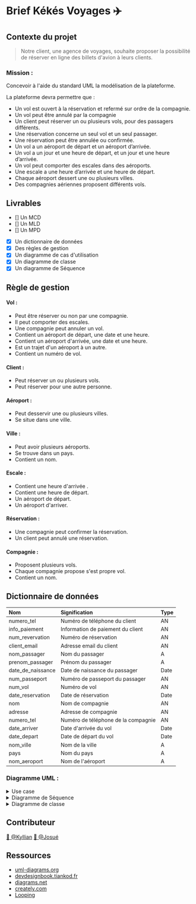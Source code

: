 # Brief Kékés Voyages :airplane:

## Contexte du projet

> Notre client, une agence de voyages, souhaite proposer la possibilité de réserver en ligne des billets d'avion à leurs clients.

### Mission :

Concevoir à l'aide du standard UML la modélisation de la plateforme.

La plateforme devra permettre que :

- Un vol est ouvert à la réservation et refermé sur ordre de la compagnie.
- Un vol peut être annulé par la compagnie
- Un client peut réserver un ou plusieurs vols, pour des passagers différents.
- Une réservation concerne un seul vol et un seul passager.
- Une réservation peut être annulée ou confirmée.
- Un vol a un aéroport de départ et un aéroport d’arrivée.
- Un vol a un jour et une heure de départ, et un jour et une heure d’arrivée.
- Un vol peut comporter des escales dans des aéroports.
- Une escale a une heure d’arrivée et une heure de départ.
- Chaque aéroport dessert une ou plusieurs villes.
- Des compagnies aériennes proposent différents vols.

## Livrables

- [] Un MCD
- [] Un MLD
- [] Un MPD

- [x] Un dictionnaire de données
- [x] Des règles de gestion
- [x] Un diagramme de cas d'utilisation
- [x] Un diagramme de classe
- [x] Un diagramme de Séquence

## Règle de gestion

#### Vol :

- Peut être réserver ou non par une compagnie.
- Il peut comporter des escales.
- Une compagnie peut annuler un vol.
- Contient un aéroport de départ, une date et une heure.
- Contient un aéroport d'arrivée, une date et une heure.
- Est un trajet d'un aéroport à un autre.
- Contient un numéro de vol.

#### Client :

- Peut réserver un ou plusieurs vols.
- Peut réserver pour une autre personne.

#### Aéroport :

- Peut desservir une ou plusieurs villes.
- Se situe dans une ville.

#### Ville :

- Peut avoir plusieurs aéroports.
- Se trouve dans un pays.
- Contient un nom.

#### Escale :

- Contient une heure d'arrivée .
- Contient une heure de départ.
- Un aéroport de départ.
- Un aéroport d'arriver.

#### Réservation :

- Une compagnie peut confirmer la réservation.
- Un client peut annulé une réservation.

#### Compagnie :

- Proposent plusieurs vols.
- Chaque compagnie propose s'est propre vol.
- Contient un nom.

## Dictionnaire de données

| Nom               | Signification                       | Type |
| :---------------- | :---------------------------------- | :--- |
| numero_tel        | Numéro de téléphone du client       | AN   |
| info_paiement     | Information de paiement du client   | AN   |
| num_revervation   | Numéro de réservation               | AN   |
| client_email      | Adresse email du client             | AN   |
| nom_passager      | Nom du passager                     | A    |
| prenom_passager   | Prénom du passager                  | A    |
| date_de_naissance | Date de naissance du passager       | Date |
| num_passeport     | Numéro de passeport du passager     | AN   |
| num_vol           | Numéro de vol                       | AN   |
| date_reservation  | Date de réservation                 | Date |
| nom               | Nom de compagnie                    | AN   |
| adresse           | Adresse de compagnie                | AN   |
| numero_tel        | Numéro de téléphone de la compagnie | AN   |
| date_arriver      | Date d'arrivée du vol               | Date |
| date_depart       | Date de départ du vol               | Date |
| nom_ville         | Nom de la ville                     | A    |
| pays              | Nom du pays                         | A    |
| nom_aeroport      | Nom de l'aéroport                   | A    |

### Diagramme UML :

<details>
<summary>Use case</summary>

[![UML/use_case.png](/UML/use_case.png)](/UML/use_case.png)

</details>

<details>
<summary>Diagramme de Séquence</summary>

[![UML/Diagramme_sequence.png](UML/Diagramme_sequence.png)](UML/Diagramme_sequence.png)

</details>

<details>
<summary>Diagramme de classe</summary>

[![UML/Diagramme_de_classe.png](UML/Diagramme_de_classe.PNG)](UML/Diagramme_de_classe.PNG)

</details>

## Contributeur

[:bust_in_silhouette: @Kyllian](https://github.com/kyllianbou)
[:bust_in_silhouette: @Josué](https://github.com/Rowada)

## Ressources

- [uml-diagrams.org](https://www.uml-diagrams.org/uml-25-diagrams.html)
- [devdesignbook.tiankod.fr](https://www.devdesignbook.tiankod.fr/)
- [diagrams.net](https://app.diagrams.net/)
- [creately.com](https://creately.com/fr/home/)
- [Looping](https://www.looping-mcd.fr/)
